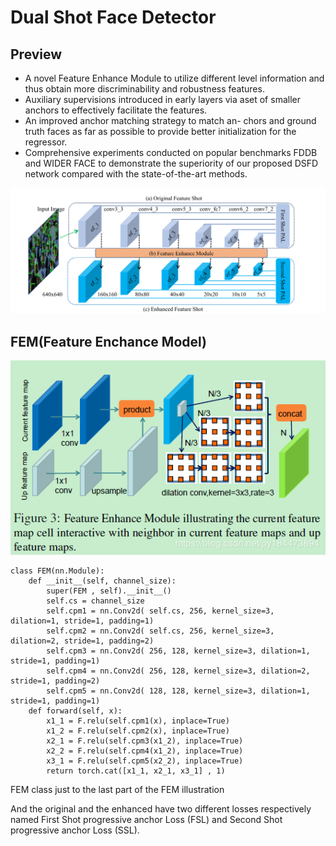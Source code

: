 # Dual Shot Face Detector
## Preview
+ A novel Feature Enhance Module to utilize different level information and thus obtain more discriminability and robustness features. 
+ Auxiliary supervisions introduced in early layers via aset of smaller anchors to effectively facilitate the features. 
+ An improved anchor matching strategy to match an-
chors and ground truth faces as far as possible to provide better initialization for the regressor. 
+ Comprehensive experiments conducted on popular benchmarks FDDB and WIDER FACE to demonstrate the superiority of our proposed DSFD network compared with the state-of-the-art methods.

![](1.2.3.1.png)

## FEM(Feature Enchance Model)
![](1.2.3.2.png)
```
class FEM(nn.Module):
    def __init__(self, channel_size):
        super(FEM , self).__init__()
        self.cs = channel_size
        self.cpm1 = nn.Conv2d( self.cs, 256, kernel_size=3, dilation=1, stride=1, padding=1)
        self.cpm2 = nn.Conv2d( self.cs, 256, kernel_size=3, dilation=2, stride=1, padding=2)
        self.cpm3 = nn.Conv2d( 256, 128, kernel_size=3, dilation=1, stride=1, padding=1)
        self.cpm4 = nn.Conv2d( 256, 128, kernel_size=3, dilation=2, stride=1, padding=2)
        self.cpm5 = nn.Conv2d( 128, 128, kernel_size=3, dilation=1, stride=1, padding=1)
    def forward(self, x):
        x1_1 = F.relu(self.cpm1(x), inplace=True)
        x1_2 = F.relu(self.cpm2(x), inplace=True)
        x2_1 = F.relu(self.cpm3(x1_2), inplace=True)
        x2_2 = F.relu(self.cpm4(x1_2), inplace=True)
        x3_1 = F.relu(self.cpm5(x2_2), inplace=True)
        return torch.cat([x1_1, x2_1, x3_1] , 1)
```
FEM class just to the last part of the FEM illustration
<!-- The Up Feature Map is using original image convoluted by 2 times of stride. -->
And the original and the enhanced have two different losses respectively named First Shot progressive anchor Loss (FSL) and Second Shot progressive anchor Loss (SSL).

